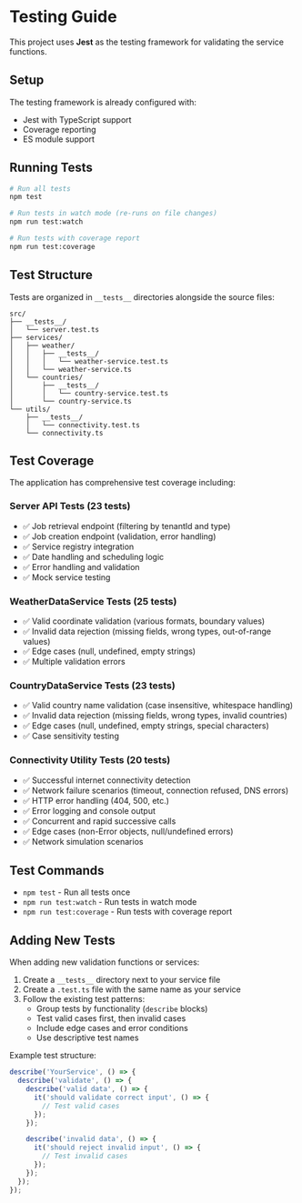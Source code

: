 # Testing Guide

This project uses **Jest** as the testing framework for validating the service functions.

## Setup

The testing framework is already configured with:

- Jest with TypeScript support
- Coverage reporting
- ES module support

## Running Tests

```bash
# Run all tests
npm test

# Run tests in watch mode (re-runs on file changes)
npm run test:watch

# Run tests with coverage report
npm run test:coverage
```

## Test Structure

Tests are organized in `__tests__` directories alongside the source files:

```
src/
├── __tests__/
│   └── server.test.ts
├── services/
│   ├── weather/
│   │   ├── __tests__/
│   │   │   └── weather-service.test.ts
│   │   └── weather-service.ts
│   └── countries/
│       ├── __tests__/
│       │   └── country-service.test.ts
│       └── country-service.ts
└── utils/
    ├── __tests__/
    │   └── connectivity.test.ts
    └── connectivity.ts
```

## Test Coverage

The application has comprehensive test coverage including:

### Server API Tests (23 tests)
- ✅ Job retrieval endpoint (filtering by tenantId and type)
- ✅ Job creation endpoint (validation, error handling)
- ✅ Service registry integration
- ✅ Date handling and scheduling logic
- ✅ Error handling and validation
- ✅ Mock service testing

### WeatherDataService Tests (25 tests)
- ✅ Valid coordinate validation (various formats, boundary values)
- ✅ Invalid data rejection (missing fields, wrong types, out-of-range values)
- ✅ Edge cases (null, undefined, empty strings)
- ✅ Multiple validation errors

### CountryDataService Tests (23 tests)
- ✅ Valid country name validation (case insensitive, whitespace handling)
- ✅ Invalid data rejection (missing fields, wrong types, invalid countries)
- ✅ Edge cases (null, undefined, empty strings, special characters)
- ✅ Case sensitivity testing

### Connectivity Utility Tests (20 tests)
- ✅ Successful internet connectivity detection
- ✅ Network failure scenarios (timeout, connection refused, DNS errors)
- ✅ HTTP error handling (404, 500, etc.)
- ✅ Error logging and console output
- ✅ Concurrent and rapid successive calls
- ✅ Edge cases (non-Error objects, null/undefined errors)
- ✅ Network simulation scenarios

## Test Commands

- `npm test` - Run all tests once
- `npm run test:watch` - Run tests in watch mode
- `npm run test:coverage` - Run tests with coverage report

## Adding New Tests

When adding new validation functions or services:

1. Create a `__tests__` directory next to your service file
2. Create a `.test.ts` file with the same name as your service
3. Follow the existing test patterns:
   - Group tests by functionality (`describe` blocks)
   - Test valid cases first, then invalid cases
   - Include edge cases and error conditions
   - Use descriptive test names

Example test structure:
```typescript
describe('YourService', () => {
  describe('validate', () => {
    describe('valid data', () => {
      it('should validate correct input', () => {
        // Test valid cases
      });
    });

    describe('invalid data', () => {
      it('should reject invalid input', () => {
        // Test invalid cases
      });
    });
  });
});
```
